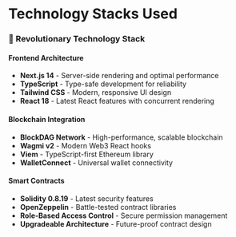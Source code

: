 # Technology Stacks Used

### 🚀 Revolutionary Technology Stack

#### Frontend Architecture

* **Next.js 14** - Server-side rendering and optimal performance
* **TypeScript** - Type-safe development for reliability
* **Tailwind CSS** - Modern, responsive UI design
* **React 18** - Latest React features with concurrent rendering

#### Blockchain Integration

* **BlockDAG Network** - High-performance, scalable blockchain
* **Wagmi v2** - Modern Web3 React hooks
* **Viem** - TypeScript-first Ethereum library
* **WalletConnect** - Universal wallet connectivity

#### Smart Contracts

* **Solidity 0.8.19** - Latest security features
* **OpenZeppelin** - Battle-tested contract libraries
* **Role-Based Access Control** - Secure permission management
* **Upgradeable Architecture** - Future-proof contract design
